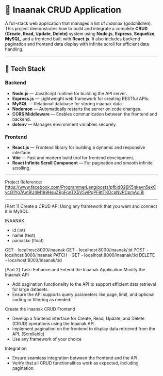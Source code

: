 # 🎁 Inaanak CRUD Application

A full-stack web application that manages a list of *Inaanak* (godchildren). This project demonstrates how to build and integrate a complete **CRUD (Create, Read, Update, Delete)** system using **Node.js**, **Express**, **Sequelize**, **MySQL**, and a frontend built with **React.js**. It also includes backend pagination and frontend data display with infinite scroll for efficient data handling.

---

## 🧰 Tech Stack

### **Backend**
- **Node.js** — JavaScript runtime for building the API server.
- **Express.js** — Lightweight web framework for creating RESTful APIs.
- **MySQL** — Relational database for storing inaanak data.
- **Nodemon** — Automatically restarts the server on code changes.
- **CORS Middleware** — Enables communication between the frontend and backend.
- **dotenv** — Manages environment variables securely.

### **Frontend**
- **React.js** — Frontend library for building a dynamic and responsive interface.
- **Vite** — Fast and modern build tool for frontend development.
- **React Infinite Scroll Component** — For pagination and smooth infinite scrolling.

---

Project Reference: https://www.facebook.com/ProgrammerLang/posts/pfbid026K5nkavn5ekCvcG1Yg7AmBU4M199HsuZBpFqnTX5V5wPqPF8tTKDcpNvPCpmAdiBl

---

[Part 1]
Create a CRUD API Using any framework that you want and connect it in MySQL.

INAANAK
- id (int)
- name (text)
- pamasko (float)

GET - localhost:8000/inaanak
GET - localhost:8000/inaanak/:id
POST - localhost:8000/inaanak
PATCH - GET - localhost:8000/inaanak/:id
DELETE - localhost:8000/inaanak/:id

[Part 2]
Task: Enhance and Extend the Inaanak Application
Modify the Inaanak API
- Add pagination functionality to the API to support efficient data retrieval for large datasets.
- Ensure the API supports query parameters like page, limit, and optional sorting or filtering as needed.

Create the Inaanak CRUD Frontend
- Develop a frontend interface for Create, Read, Update, and Delete (CRUD) operations using the Inaanak API.
- Implement pagination on the frontend to display data retrieved from the API. (Scrollable)
- Use any framework of your choice

Integration
- Ensure seamless integration between the frontend and the API.
- Verify that all CRUD functionalities work as expected, including pagination.
